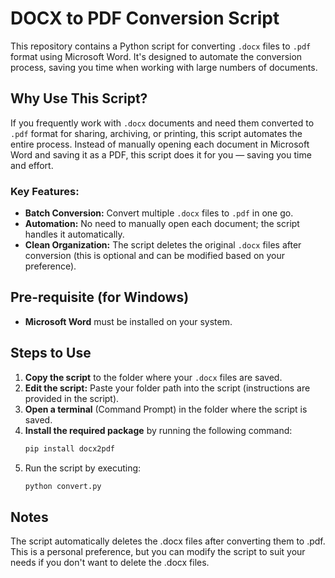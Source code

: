 # DOCX to PDF Conversion Script

This repository contains a Python script for converting `.docx` files to `.pdf` format using Microsoft Word. It's designed to automate the conversion process, saving you time when working with large numbers of documents.

## Why Use This Script?

If you frequently work with `.docx` documents and need them converted to `.pdf` format for sharing, archiving, or printing, this script automates the entire process. Instead of manually opening each document in Microsoft Word and saving it as a PDF, this script does it for you — saving you time and effort.

### Key Features:
- **Batch Conversion:** Convert multiple `.docx` files to `.pdf` in one go.
- **Automation:** No need to manually open each document; the script handles it automatically.
- **Clean Organization:** The script deletes the original `.docx` files after conversion (this is optional and can be modified based on your preference).

## Pre-requisite (for Windows)

- **Microsoft Word** must be installed on your system.

## Steps to Use

1. **Copy the script** to the folder where your `.docx` files are saved.
2. **Edit the script:** Paste your folder path into the script (instructions are provided in the script).
3. **Open a terminal** (Command Prompt) in the folder where the script is saved.
4. **Install the required package** by running the following command:
   ```bash
   pip install docx2pdf
5. Run the script by executing:
   ```bash
   python convert.py

## Notes
The script automatically deletes the .docx files after converting them to .pdf. This is a personal preference, but you can modify the script to suit your needs if you don't want to delete the .docx files.
